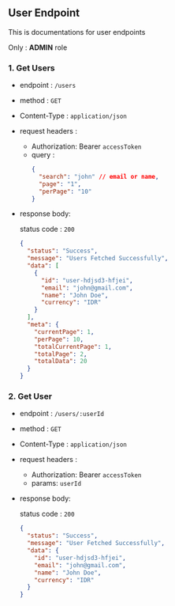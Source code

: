 ## User Endpoint

This is documentations for user endpoints

Only : **ADMIN** role

### 1. Get Users

- endpoint : `/users`
- method : `GET`
- Content-Type : `application/json`
- request headers :

  - Authorization: Bearer `accessToken`
  - query :
    ```json
    {
      "search": "john" // email or name,
      "page": "1",
      "perPage": "10"
    }
    ```

- response body:

  status code : `200`

  ```json
  {
    "status": "Success",
    "message": "Users Fetched Successfully",
    "data": [
      {
        "id": "user-hdjsd3-hfjei",
        "email": "john@gmail.com",
        "name": "John Doe",
        "currency": "IDR"
      }
    ],
    "meta": {
      "currentPage": 1,
      "perPage": 10,
      "totalCurrentPage": 1,
      "totalPage": 2,
      "totalData": 20
    }
  }
  ```

### 2. Get User

- endpoint : `/users/:userId`
- method : `GET`
- Content-Type : `application/json`
- request headers :

  - Authorization: Bearer `accessToken`
  - params: `userId`

- response body:

  status code : `200`

  ```json
  {
    "status": "Success",
    "message": "User Fetched Successfully",
    "data": {
      "id": "user-hdjsd3-hfjei",
      "email": "john@gmail.com",
      "name": "John Doe",
      "currency": "IDR"
    }
  }
  ```
